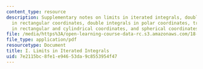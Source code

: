 ```yaml
---
content_type: resource
description: Supplementary notes on limits in iterated integrals, double integrals
  in rectangular coordinates, double integrals in polar coordinates, triple integrals
  in rectangular and cylindrical coordinates, and spherical coordinates.
file: /media/https%3A/open-learning-course-data-rc.s3.amazonaws.com/18-02-multivariable-calculus-fall-2007/7e2115bc8fe1e94653da9c8553954f47_lim_itratd_intgr.pdf
file_type: application/pdf
resourcetype: Document
title: I. Limits in Iterated Integrals
uid: 7e2115bc-8fe1-e946-53da-9c8553954f47
---
```

